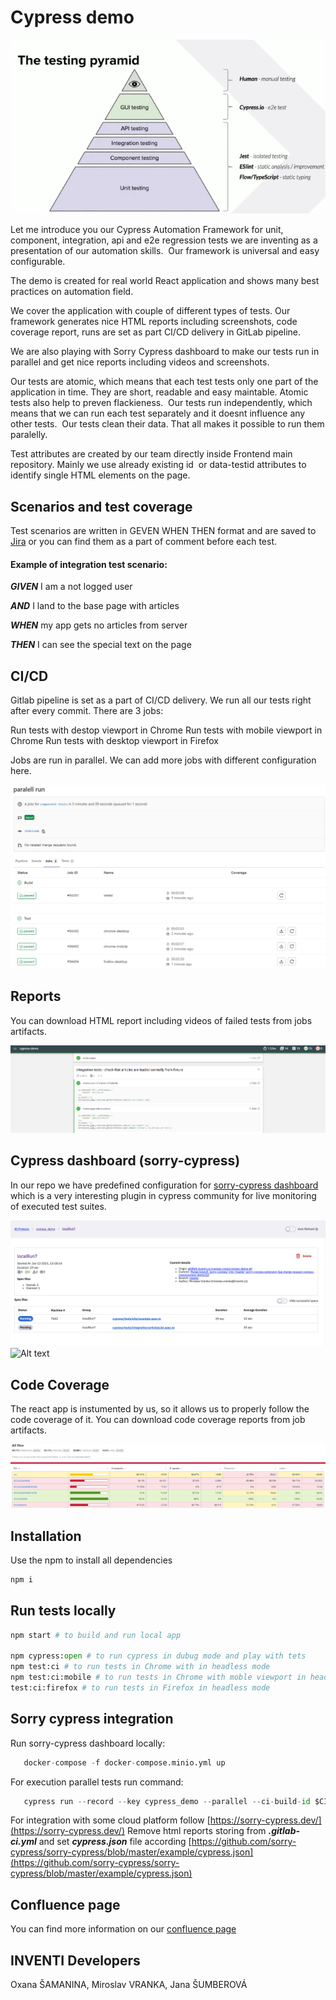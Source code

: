 # Cypress demo

![Alt text](img/pyramid.png?raw=true "Cypress automation testing pyramid")

Let me introduce you our Cypress Automation Framework for unit, component, integration, api and e2e regression tests we are inventing as a presentation of our automation skills. 
Our framework is universal and easy configurable.

The demo is created for real world React application and shows many best practices on automation field.

We cover the application with couple of different types of tests. Our framework generates nice HTML reports including screenshots, code coverage report, runs are set as part CI/CD delivery in GitLab pipeline.

We are also playing with Sorry Cypress dashboard to make our tests run in parallel and get nice reports including videos and screenshots. 

Our tests are atomic, which means that each test tests only one part of the application in time. They are short, readable and easy maintable. Atomic tests also help to preven flackieness. 
Our tests run independently, which means that we can run each test separately and it doesnt influence any other tests.  Our tests clean their data. That all makes it possible to run them paralelly. 

Test attributes are created by our team directly inside Frontend main repository. Mainly we use already existing id  or data-testid attributes to identify single HTML elements on the page. 

## Scenarios and test coverage 

Test scenarios are written in GEVEN WHEN THEN format and are saved to [Jira](https://jira.inventi.cz/secure/Tests.jspa#/design?projectId=19000) or you can find them as a part of comment before each test.

#### Example of integration test scenario:

***GIVEN*** I am a not logged user

***AND*** I land to the base page with articles

***WHEN*** my app gets no articles from server

***THEN*** I can see the special text on the page

## CI/CD

Gitlab pipeline is set as a part of CI/CD delivery. We run all our tests right after every commit. There are 3 jobs:

Run tests with destop viewport in Chrome
Run tests with mobile viewport in Chrome
Run tests with desktop viewport in Firefox

Jobs are run in parallel. We can add more jobs with different configuration here.

![Alt text](img/pipeline.png?raw=true "CI/CD pipeline")

## Reports

You can download HTML report including videos of failed tests from jobs artifacts.

![Alt text](img/report.png?raw=true "Cypress Mochawesome HTML report")

## Cypress dashboard (sorry-cypress)
In our repo we have predefined configuration for [sorry-cypress dashboard](https://sorry-cypress.dev/) which is a very interesting plugin in cypress community for live monitoring of executed test suites.

![Alt text](img/sorry.png?raw=true "Cypress dashboard")
![Alt text](img/sory2.png?raw=true "Cypress dashboard")

## Code Coverage

The react app is instumented by us, so it allows us to properly follow the code coverage of it. You can download code coverage reports from job artifacts.

![Alt text](img/codecoverage.png?raw=true "Cypress code coverage of app")

## Installation

Use the npm to install all dependencies

```bash
npm i
```

## Run tests locally

```python
npm start # to build and run local app

npm cypress:open # to run cypress in dubug mode and play with tets
npm test:ci # to run tests in Chrome with in headless mode
npm test:ci:mobile # to run tests in Chrome with moble viewport in headless mode 
test:ci:firefox # to run tests in Firefox in headless mode 
```

## Sorry cypress integration 
Run sorry-cypress dashboard locally: 
```python
   docker-compose -f docker-compose.minio.yml up 
```
For execution parallel tests run command:
```python
   cypress run --record --key cypress_demo --parallel --ci-build-id $CI_CONCURRENT_ID   
```
For integration with some cloud platform follow [https://sorry-cypress.dev/](https://sorry-cypress.dev/)
Remove html reports storing from ***.gitlab-ci.yml*** and set ***cypress.json*** file according [https://github.com/sorry-cypress/sorry-cypress/blob/master/example/cypress.json](https://github.com/sorry-cypress/sorry-cypress/blob/master/example/cypress.json)

## Confluence page
You can find more information on our [confluence page](https://confluence.inventi.cz/display/TA/Cypress+demo)

## INVENTI Developers 
Oxana ŠAMANINA, Miroslav VRANKA, Jana ŠUMBEROVÁ